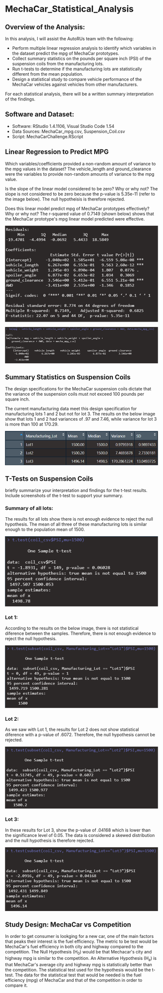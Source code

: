 # MechaCar_Statistical_Analysis

## Overview of the Analysis:
In this analysis, I will assist the AutoRUs team with the following:

- Perform multiple linear regression analysis to identify which variables in the dataset predict the mpg of MechaCar prototypes.
- Collect summary statistics on the pounds per square inch (PSI) of the suspension coils from the manufacturing lots.
- Run t-tests to determine if the manufacturing lots are statistically different from the mean population.
- Design a statistical study to compare vehicle performance of the MechaCar vehicles against vehicles from other manufacturers. 

For each statistical analysis, there will be a written summary interpretation of the findings.
## Software and Dataset:

- Software: RStudio 1.4.1106, Visual Studio Code 1.54 
- Data Sources: MechaCar_mpg.csv, Suspension_Coil.csv
- Script: MechaCarChallenge.RScript

## Linear Regression to Predict MPG

Which variables/coefficients provided a non-random amount of variance to the mpg values in the dataset? The vehicle_length and ground_clearance were the variables to provide non-random amounts of variance to the mpg value.  

Is the slope of the linear model considered to be zero? Why or why not? The slope is not considered to be zero because the p-value is 5.35e-11 (refer to the image below). The null hypotheisis is therefore rejected.

Does this linear model predict mpg of MechaCar prototypes effectively? Why or why not? The r-squared value of 0.7149 (shown below) shows that the MechaCar prototype's mpg linear model predicted were effective. 

![pvalue_rsquared.png](https://github.com/DanielGandia/MechaCar_Statistical_Analysis/blob/main/Resources/pvalue_rsquared.png)

![linear_regresion.png](https://github.com/DanielGandia/MechaCar_Statistical_Analysis/blob/main/Resources/linear_regresion.png)
## Summary Statistics on Suspension Coils

The design specifications for the MechaCar suspension coils dictate that the variance of the suspension coils must not exceed 100 pounds per square inch.

The current manufacturing data meet this design specification for manufacturing lots 1 and 2 but not for lot 3. The results on the below image show that lots 1 and 2 had variances of .97 and 7.46, while variance for lot 3 is more than 100 at 170.29.

![lot_summary_df.png](https://github.com/DanielGandia/MechaCar_Statistical_Analysis/blob/main/Resources/lot_summary_df.png)

## T-Tests on Suspension Coils

briefly summarize your interpretation and findings for the t-test results. Include screenshots of the t-test to support your summary.

### Summary of all lots:

The results for all lots show there is not enough evidence to reject the null hypothesis. The mean of all three of these manufacturing lots is similar enough to the population mean of 1500.

![t.test_all_lots.png](https://github.com/DanielGandia/MechaCar_Statistical_Analysis/blob/main/Resources/t.test_all_lots.png)
### Lot 1:

According to the results on the below image, there is not statistical diference between the samples. Therefore, there is not enough evidence to reject the null hypothesis. 

![t.test_lot1.png](https://github.com/DanielGandia/MechaCar_Statistical_Analysis/blob/main/Resources/t.test_lot1.png)
### Lot 2:

As we saw with Lot 1, the results for Lot 2 does not show statistical diference with a p-value of .6072. Therefore, the null hypothesis cannot be rejected. 

![t.test_lot2.png](https://github.com/DanielGandia/MechaCar_Statistical_Analysis/blob/main/Resources/t.test_lot2.png)

### Lot 3:

In these results for Lot 3, show the p-value of .04168 which is lower than the significance level of 0.05. The data is considered a skewed distribution and the null hypothesis is therefore rejected. 

![t.test_lot3.png](https://github.com/DanielGandia/MechaCar_Statistical_Analysis/blob/main/Resources/t.test_lot3.png)

## Study Design: MechaCar vs Competition

In order to get consumer is lookging for a new car, one of the main factors that peaks their interest is the fuel efficiency. The metric to be test would be MechaCar's fuel efficiency in both city and highway compared to the competition. The Null Hypothesis (H<sub>0</sub>) would be that Mechacar's city and highway mpg is similar to the competition. An Alternative Hypothesis (H<sub>a</sub>) is that MechaCar's average city and highway mpg is statistically better than the competition. The statistical test used for the hypothesis would be the t-test. The data for the statistical test that would be needed is the fuel efficiency (mpg) of MechaCar and that of the competition in order to compare it. 